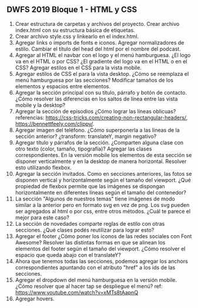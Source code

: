 ## DWFS 2019 Bloque 1 - HTML y CSS

1.  Crear estructura de carpetas y archivos del proyecto. Crear archivo index.html con su estructura básica de etiquetas.
2.  Crear archivo style.css y linkearlo en el index.html. 
3.  Agregar links o imports de fonts e iconos. Agregar normalizadores de estilo. Cambiar el título del head del html por el nombre del podcast.
4. Agregar al HTML el navbar con el logo y el menú hamburguesa. ¿El logo va en el HTML o por CSS? ¿El gradiente del logo va en el HTML o en el CSS? Agregar estilos en el CSS para la vista mobile.
5. Agregar estilos de CSS el para la vista desktop. ¿Cómo se reemplaza el menú hamburguesa por las secciones? Modificar tamaños de los elementos y espacios entre elementos.
6. Agregar la sección principal con su título, párrafo y botón de contacto. ¿Cómo resolver las diferencias en los saltos de línea entre las vista mobile y la desktop?
7. Agregar la sección de episodios ¿Cómo lograr las líneas oblicuas? referencias: https://css-tricks.com/creating-non-rectangular-headers/, https://bennettfeely.com/clippy/. 
8. Agregar imagen del teléfono. ¿Cómo superponerla a las líneas de la sección anterior? ¿transform: translateY, margin negativo?
9. Agregar título y párrafos de la sección. ¿Comparten alguna clase con otro texto (color, tamaño, tipografía)? Agregar las clases correspondientes. En la versión mobile los elementos de esta sección se disponer verticalmente y en la desktop de manera horizontal. Resolver esto utilizando flexbox.
10. Agregar la sección invitados. Como en secciones anteriores, las fotos se disponen vertical y horizontalmente según el tamaño del viewport. ¿Qué propiedad de flexbox permite que las imágenes se dispongan horizontalmente en diferentes líneas según el tamaño del contenedor?
11. La sección "Algunos de nuestros temas" tiene imágenes de modo similar a la anterior pero en formato svg en vez de png. Los svg pueden ser agregados al html o por css, entre otros métodos. ¿Cuál te parece el mejor para este caso?
12. La sección de novedades comparte reglas de estilo con otras secciones. ¿Qué clases podés reutilizar para lograr esto?
13. Agregar el footer ¿Cómo poner los íconos de las redes sociales con Font Awesome? Resolver las distintas formas en que se alinean los elementos del footer según el tamaño del viewport. ¿Cómo resolver el espacio que queda abajo con el translateY?
14. Ahora que tenemos todas las secciones, podemos agregar los anchors correspondientes apuntando con el atributo "href" a los ids de las secciones.
15. Agregar el dropdown del menú hamburguesa en la versión mobile. ¿Cómo resolver que al hacer tap se despliegue el menú? ref: https://www.youtube.com/watch?v=xMTs8tAapnQ
16. Agregar hovers.